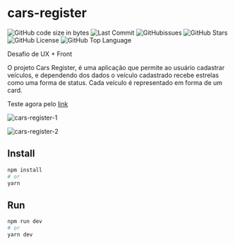 # cars-register

![GitHub code size in bytes](https://img.shields.io/github/languages/code-size/jpss14/cars-register)
![Last Commit](https://img.shields.io/github/last-commit/jpss14/cars-register)
![GitHubissues](https://img.shields.io/github/issues/jpss14/cars-register)
![GitHub Stars](https://img.shields.io/github/stars/jpss14/cars-register)
![GitHub License](https://img.shields.io/github/license/jpss14/cars-register)
![GitHub Top Language](https://img.shields.io/github/languages/top/jpss14/cars-register)

Desafio de UX + Front

O projeto Cars Register, é uma aplicação que permite ao usuário cadastrar veículos, e dependendo dos dados o veículo cadastrado recebe estrelas como uma forma de status. Cada veículo é representado em forma de um card.

Teste agora pelo [link](https://cars-register.vercel.app/)

![cars-register-1](https://github.com/JPSS14/cars-register/assets/40327303/b5e86e65-9760-46da-b2b7-f28a8fb19f44)

![cars-register-2](https://github.com/JPSS14/cars-register/assets/40327303/befe1347-60b2-4ff9-8144-96a4da138783)

## Install

```bash
npm install
# or
yarn
```

## Run

```bash
npm run dev
# or
yarn dev
```
